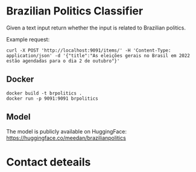 # Brazilian Politics Classifier

Given a text input return whether the input is related to Brazilian politics.

Example request:
```
curl -X POST 'http://localhost:9091/items/' -H 'Content-Type: application/json' -d '{"title":"As eleições gerais no Brasil em 2022 estão agendadas para o dia 2 de outubro"}'
```

## Docker

```
docker build -t brpolitics .
docker run -p 9091:9091 brpolitics
```

## Model
The model is publicly available on HuggingFace: https://huggingface.co/meedan/brazilianpolitics

# Contact deteails


